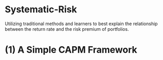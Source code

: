 # Systematic-Risk
Utilizing traditional methods and learners to best explain the relationship between the return rate and the risk premium of portfolios.

# (1) A Simple CAPM Framework
